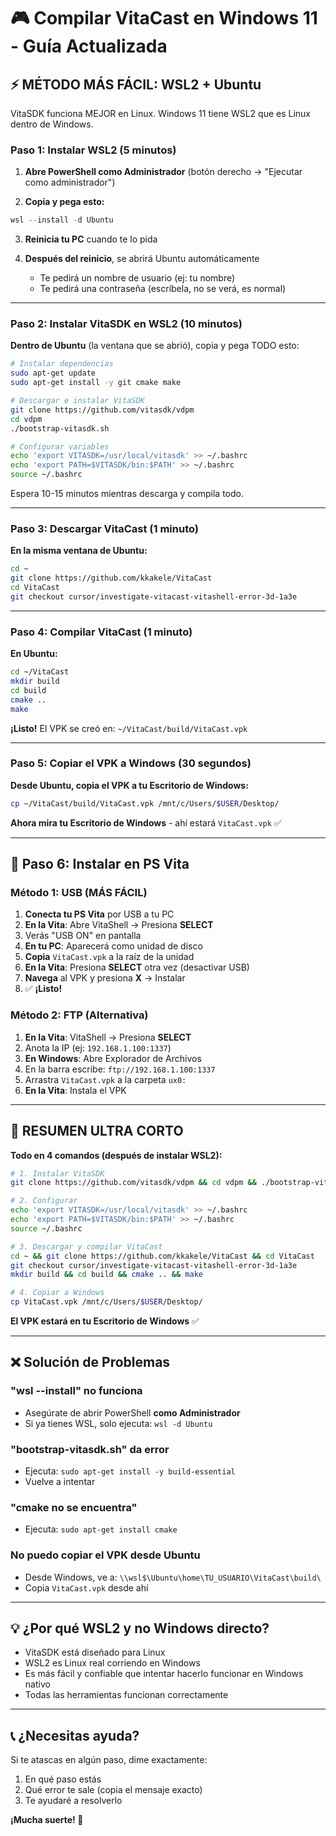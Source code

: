 # 🎮 Compilar VitaCast en Windows 11 - Guía Actualizada

## ⚡ MÉTODO MÁS FÁCIL: WSL2 + Ubuntu

VitaSDK funciona MEJOR en Linux. Windows 11 tiene WSL2 que es Linux dentro de Windows.

### Paso 1: Instalar WSL2 (5 minutos)

1. **Abre PowerShell como Administrador** (botón derecho → "Ejecutar como administrador")

2. **Copia y pega esto:**
```powershell
wsl --install -d Ubuntu
```

3. **Reinicia tu PC** cuando te lo pida

4. **Después del reinicio**, se abrirá Ubuntu automáticamente
   - Te pedirá un nombre de usuario (ej: tu nombre)
   - Te pedirá una contraseña (escríbela, no se verá, es normal)

---

### Paso 2: Instalar VitaSDK en WSL2 (10 minutos)

**Dentro de Ubuntu** (la ventana que se abrió), copia y pega TODO esto:

```bash
# Instalar dependencias
sudo apt-get update
sudo apt-get install -y git cmake make

# Descargar e instalar VitaSDK
git clone https://github.com/vitasdk/vdpm
cd vdpm
./bootstrap-vitasdk.sh

# Configurar variables
echo 'export VITASDK=/usr/local/vitasdk' >> ~/.bashrc
echo 'export PATH=$VITASDK/bin:$PATH' >> ~/.bashrc
source ~/.bashrc
```

Espera 10-15 minutos mientras descarga y compila todo.

---

### Paso 3: Descargar VitaCast (1 minuto)

**En la misma ventana de Ubuntu:**

```bash
cd ~
git clone https://github.com/kkakele/VitaCast
cd VitaCast
git checkout cursor/investigate-vitacast-vitashell-error-3d-1a3e
```

---

### Paso 4: Compilar VitaCast (1 minuto)

**En Ubuntu:**

```bash
cd ~/VitaCast
mkdir build
cd build
cmake ..
make
```

**¡Listo!** El VPK se creó en: `~/VitaCast/build/VitaCast.vpk`

---

### Paso 5: Copiar el VPK a Windows (30 segundos)

**Desde Ubuntu, copia el VPK a tu Escritorio de Windows:**

```bash
cp ~/VitaCast/build/VitaCast.vpk /mnt/c/Users/$USER/Desktop/
```

**Ahora mira tu Escritorio de Windows** - ahí estará `VitaCast.vpk` ✅

---

## 📱 Paso 6: Instalar en PS Vita

### Método 1: USB (MÁS FÁCIL)

1. **Conecta tu PS Vita** por USB a tu PC
2. **En la Vita**: Abre VitaShell → Presiona **SELECT**
3. Verás "USB ON" en pantalla
4. **En tu PC**: Aparecerá como unidad de disco
5. **Copia** `VitaCast.vpk` a la raíz de la unidad
6. **En la Vita**: Presiona **SELECT** otra vez (desactivar USB)
7. **Navega** al VPK y presiona **X** → Instalar
8. ✅ **¡Listo!**

### Método 2: FTP (Alternativa)

1. **En la Vita**: VitaShell → Presiona **SELECT**
2. Anota la IP (ej: `192.168.1.100:1337`)
3. **En Windows**: Abre Explorador de Archivos
4. En la barra escribe: `ftp://192.168.1.100:1337`
5. Arrastra `VitaCast.vpk` a la carpeta `ux0:`
6. **En la Vita**: Instala el VPK

---

## 🎯 RESUMEN ULTRA CORTO

**Todo en 4 comandos (después de instalar WSL2):**

```bash
# 1. Instalar VitaSDK
git clone https://github.com/vitasdk/vdpm && cd vdpm && ./bootstrap-vitasdk.sh

# 2. Configurar
echo 'export VITASDK=/usr/local/vitasdk' >> ~/.bashrc
echo 'export PATH=$VITASDK/bin:$PATH' >> ~/.bashrc
source ~/.bashrc

# 3. Descargar y compilar VitaCast
cd ~ && git clone https://github.com/kkakele/VitaCast && cd VitaCast
git checkout cursor/investigate-vitacast-vitashell-error-3d-1a3e
mkdir build && cd build && cmake .. && make

# 4. Copiar a Windows
cp VitaCast.vpk /mnt/c/Users/$USER/Desktop/
```

**El VPK estará en tu Escritorio de Windows** ✅

---

## ❌ Solución de Problemas

### "wsl --install" no funciona
- Asegúrate de abrir PowerShell **como Administrador**
- Si ya tienes WSL, solo ejecuta: `wsl -d Ubuntu`

### "bootstrap-vitasdk.sh" da error
- Ejecuta: `sudo apt-get install -y build-essential`
- Vuelve a intentar

### "cmake no se encuentra"
- Ejecuta: `sudo apt-get install cmake`

### No puedo copiar el VPK desde Ubuntu
- Desde Windows, ve a: `\\wsl$\Ubuntu\home\TU_USUARIO\VitaCast\build\`
- Copia `VitaCast.vpk` desde ahí

---

## 💡 ¿Por qué WSL2 y no Windows directo?

- VitaSDK está diseñado para Linux
- WSL2 es Linux real corriendo en Windows
- Es más fácil y confiable que intentar hacerlo funcionar en Windows nativo
- Todas las herramientas funcionan correctamente

---

## 📞 ¿Necesitas ayuda?

Si te atascas en algún paso, dime exactamente:
1. En qué paso estás
2. Qué error te sale (copia el mensaje exacto)
3. Te ayudaré a resolverlo

**¡Mucha suerte! 🚀**

